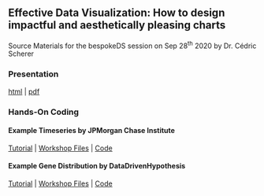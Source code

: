 ## **Effective Data Visualization: How to design impactful and aesthetically pleasing charts**

Source Materials for the bespokeDS session on Sep 28<sup>th</sup> 2020 by Dr. Cédric Scherer

### **Presentation**

[html](https://z3tt.github.io/bespokeDS/presentation.html) | [pdf](https://z3tt.github.io/bespokeDS/docs/presentation.pdf)


### **Hands-On Coding**

#### Example Timeseries by JPMorgan Chase Institute

[Tutorial](https://z3tt.github.io/bespokeDS/docs/workshop_jpm/workshop_jpm.html) | [Workshop Files](https://github.com/Z3tt/bespokeDS/raw/master/docs/workshop_jpm.zip) | [Code](https://github.com/Z3tt/bespokeDS/blob/master/docs/workshop_jpm/workshop_jpm.Rmd)

#### Example Gene Distribution by DataDrivenHypothesis

[Tutorial](https://z3tt.github.io/bespokeDS/docs/workshop_ddh/workshop_ddh.html) | [Workshop Files](https://github.com/Z3tt//raw/master/docs/workshop_ddh.zip) | [Code](https://github.com/Z3tt//blob/master/docs/workshop_ddh/workshop_ddh.Rmd)
